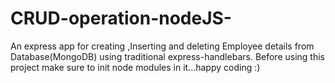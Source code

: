 # CRUD-operation-nodeJS-
An express app for creating ,Inserting and deleting Employee details from Database(MongoDB) using traditional express-handlebars.
Before using this project make sure to init node modules in it...happy coding :)
